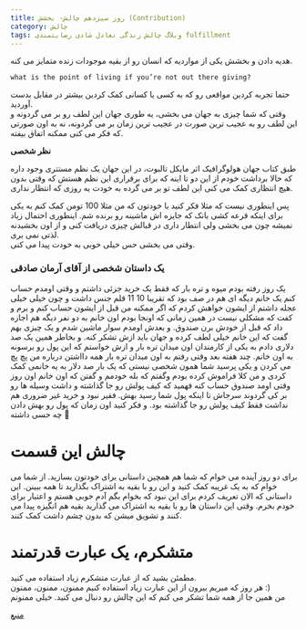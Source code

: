 ```yaml
---
title: روز سیزدهم چالش- بخشش (Contribution)
category: چالش
tags: وبلاگ چالش زندگی تعادل شادی رضایتمندی fulfillment 
---
```


هدیه دادن و بخشش یکی از مواردیه که انسان رو از بقیه موجودات زنده متمایز می کنه.<br>

    what is the point of living if you’re not out there giving?


حتما تجربه کردین مواقعی رو که به کسی  یا کسانی کمک کردین بیشتر در مقابل بدست آوردید. <br>
وقتی که شما چیزی به جهان می بخشی، یه طوری جهان این لطف رو بر می گردونه و این لطف رو به عجیب ترین صورت در عجیب ترین زمان بر می گردونه، نه به اون صورتی که فکر می کنی ممکنه اتفاق بیفته.<br>

**نظر شخصی**

طبق کتاب جهان هولوگرافیک اثر مایکل تالبوت، در این جهان یک نظم مستتری وجود داره که حالا برداشت خودم از این دو تا اینه که برای برقراری این نظم هستش که وقتی بدون هیچ انتظاری کمک می کنی این لطف تو بر می گرده به خودت یه روزی که انتظار نداری.


پس اینطوری نیست که مثلا فکر کنید با خودتون که من مثلا 100 تومن کمک کنم به یکی برای اینکه قرعه کشی بانک که جایزه اش ماشینه رو برنده شم. اینطوری احتمال زیاد نمیشه چون می بخشی ولی انتطار داری در قبالش چیزی دریافت کنی و از اون بخشیدنه لذتی نمی بری. <br>
وقتی می بخشی حس خیلی خوبی به خودت پیدا می کنی.<br>

### یک داستان شخصی از آقای آرمان صادقی

یک روز رفته بودم میوه و تره بار که فقط یک خرید جزئی داشتم و وقتی اومدم حساب کنم یک خانم دیگه ای هم در صف بود که تقریبا 10 11 قلم جنس داشت و چون خیلی خیلی عجله داشتم از ایشون خواهش کردم که اگر ممکنه من قبل از ایشون حساب کنم و برم و کفت که مشکلی نیست در همین زمانی که اونجا بودم اون خانم به دو نفر دیگه هم اجازه داد که قبل از خودش برن صندوق. و بعدش اومدم سوار ماشین شدم و یک چیزی بهم گفت که این خانم خیلی لطف کرده و جهان باید ازش  تشکر کنه. و بخاطر همین یک صد دلاری دادم به یکی از کارمندان اون میدان تره بار و ازش خواستم که این پول رو برسونه به اون خانم. چند هفته بعد وقتی رفتم به اون میدان تره بار همه دااشتن درباره من پچ پچ می کردن و یکی پرسید شما همون شخصی نیستی که یک بار صد دلار به یه خانمی کمک کردی و من کلا فراموش کرده بودم وگفتم که بله خودمم و گفتن که اون خانم اون روز وقتی اومد صندوق حساب کنه فهمید که کیف پولش رو جا گذاشته و داشت وسیله ها رو بر کی گردوند سرجاش تا اینکه پول شما رسید بهش. فقیر نبود و خرید غیر ضروری هم نداشت فقط کیف پولش رو جا گذاشته بود. و فکر کنید اون زمان که پول رو بهش دادن چه حسی داشته 
 
# چالش این قسمت

برای دو روز آینده می خوام که شما هم همچین داستانی برای خودتون بسازید. از شما می خوام که به یک غریبه کمک کنید و این رو با بقیه به اشتراک بگذارید تا همه ببینن. این داستانی که الان تعریف کردم برای این نبود که بخوام بگم آدم خوبی هستم و اعتبار برای خودم بخرم. وقتی این داستان ها رو با بقیه به اشتراک می گذارید بقیه هم انگیزه پیدا می کنند و تشویق میشن که بدون چشم داشت کمک کنند.<br>

# متشکرم، یک عبارت قدرتمند

مطمئن بشید که از عبارت متشکرم زیاد استفاده می کنید. <br>
هر روز که میریم بیرون از این عبارت زیاد استفاده کنیم ممنون، ممنون، ممنون :) <br>
من همین جا از همه شما تشکر می کنم که این چالش رو دنبال می کنید. خیلی ممنونم


[منبع](https://titaniumsuccess.com/podcast/contribution/)






